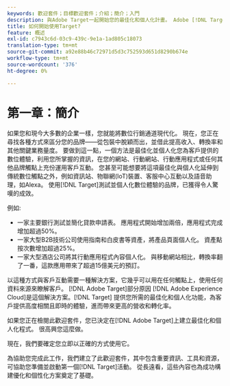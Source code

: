 ```yaml
---
keywords: 歡迎套件；目標歡迎套件；介紹；簡介；入門
description: 與Adobe Target一起開始您的最佳化和個人化計畫。 Adobe [!DNL Target] 歡迎套件是一個好的起點。
title: 如何開始使用Target?
feature: 概述
exl-id: c7943c6d-03c9-439c-9e1a-1ad805c18073
translation-type: tm+mt
source-git-commit: a92e88b46c72971d5d3c752593d651d8290b674e
workflow-type: tm+mt
source-wordcount: '376'
ht-degree: 0%

---
```


# 第一章：簡介

如果您和現今大多數的企業一樣，您就能將數位行銷通道現代化。 現在，您正在尋找各種方式來區分您的品牌——從包裝中脫穎而出，並借此提高收入、轉換率和其他關鍵業務量度。 要做到這一點，一個方法是最佳化並個人化您為客戶提供的數位體驗，利用您所掌握的資訊，在您的網站、行動網站、行動應用程式或任何其他品牌觸點上充份運用客戶互動。 您甚至可能想要將這項最佳化與個人化延伸到傳統數位觸點之外，例如資訊站、物聯網(IoT)裝置、客服中心互動以及語音助理，如Alexa。 使用[!DNL Target]測試並個人化數位體驗的品牌，已獲得令人驚嘆的成效。

例如:

* 一家主要銀行測試並簡化貸款申請表。 應用程式開始增加兩倍，應用程式完成增加超過50%。
* 一家大型B2B技術公司使用指南和白皮書等資產，將產品頁面個人化。 資產點按次數增加超過25%。
* 一家大型酒店公司將其行動應用程式內容個人化。 與移動網站相比，轉換率翻了一番，這款應用帶來了超過15億美元的預訂。

以這種方式與客戶互動需要一種解決方案，它幾乎可以用在任何觸點上，使用任何資料來源來瞭解客戶。 [!DNL Adobe Target]部分原因 [!DNL Adobe Experience Cloud]是這個解決方案。[!DNL Target] 提供您所需的最佳化和個人化功能，為客戶提供高度相關且即時的體驗，進而帶來更高的營收和轉化率。

如果您正在檢閱此歡迎套件，您已決定在[!DNL Adobe Target]上建立最佳化和個人化程式。 很高興您這麼做。

現在，我們要確定您立即以正確的方式使用它。

為協助您完成此工作，我們建立了此歡迎套件，其中包含重要資訊、工具和資源，可協助您準備並啟動第一個[!DNL Target]活動。 從長遠看，這些內容也為成功構建優化和個性化方案奠定了基礎。
